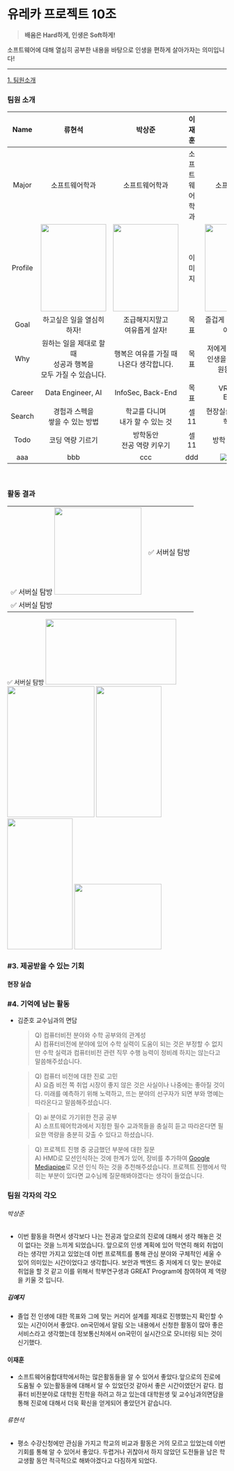 # 유레카 프로젝트 10조

> **배움은 Hard하게, 인생은 Soft하게!**

소프트웨어에 대해 열심히 공부한 내용을 바탕으로 인생을 편하게 살아가자는 의미입니다!


<hr>

[1. 팀원소개](#팀원-소개)


### 팀원 소개

|Name|류현석|박상준|이재훈|김예지|
|:---:|:---:|:---:|:---:|:---:|
|Major|소프트웨어학과|소프트웨어학과|소프트웨어학과|소프트웨어학과|
|Profile|<img width="150px" height="200px" src="https://github.com/user-attachments/assets/7cd711ea-78e8-4805-a924-126fe7067c34">|<img width="150px" height="200px" src="https://github.com/user-attachments/assets/0d48fc85-ff96-40e5-9596-697f05f658c8">|이미지|<img width="150px" height="200px" src="https://github.com/user-attachments/assets/73ce1083-9743-43b5-b3b9-113f95fb5ba7">|
|Goal|하고싶은 일을 열심히 하자!|조급해지지말고<br>여유롭게 살자!|목표|즐겁게 살자! 그리고 많이 배우자!|
|Why|원하는 일을 제대로 할 때<br>성공과 행복을<br>모두 가질 수 있습니다.|행복은 여유를 가질 때 <br>나온다 생각합니다.|목표|저에게 성장과 재미는<br>인생을 살아가게 하는<br>원동력입니다.|
|Career|Data Engineer, AI|InfoSec, Back-End|목표|VR, AI, Data Engineer|
|Search|경험과 스펙을<br>쌓을 수 있는 방법|학교를 다니며<br>내가 할 수 있는 것|셀11|현장실습 프로그램, 방학 중 특강|
|Todo|코딩 역량 기르기|방학동안<br>전공 역량 키우기|셀11|방학 중 취업 특강|
|aaa|bbb|ccc|ddd|<img src="https://img.shields.io/badge/Unity-FFFFFF?style=for-the-badge&logo=Unity&logoColor=black"><img src="https://img.shields.io/badge/Meta-0467DF?style=for-the-badge&logo=Meta&logoColor=white"><img src="https://img.shields.io/badge/amazonwebservices-232F3E?style=for-the-badge&logo=amazonwebservices&logoColor=white"><img src="https://img.shields.io/badge/TensorFlow-FF6F00?style=for-the-badge&logo=TensorFlow&logoColor=white"><img src="https://img.shields.io/badge/Python-3776AB?style=for-the-badge&logo=Python&logoColor=white">|

<br>

### 활동 결과

<table style="border:0 solid;">
<tr>
<td>
✅ 서버실 탐방

<img width="200px" src="https://github.com/user-attachments/assets/cb71ac55-3610-482f-98d3-24e1cc9eb363">
</td>
<td>
✅ 서버실 탐방
</td>
</tr>
<tr>
<td>
✅ 서버실 탐방
</td>
</tr>
</table>
✅ 서버실 탐방
<img width="300px" height="150px" src="https://github.com/user-attachments/assets/75ed08b4-ac6a-4ed2-8a40-60eb76ba8b1b">
<img width="200px" height="300px" src="https://github.com/user-attachments/assets/4a0b4ffc-545b-402b-83e8-16cf250904ba">
<img width="150px" height="300px" src="https://github.com/user-attachments/assets/0ced5a79-c30a-4b43-9022-4ac873de1f50">
<img width="150px" height="300px" src="https://github.com/user-attachments/assets/e04b32f6-07e4-4fb0-8629-29649d0e4090">
<img width="200px" height="150px" src="https://github.com/user-attachments/assets/69a9f31a-d5e2-40ef-bf3f-2f9b03c581f7">


### #3. 제공받을 수 있는 기회
#### 현장 실습

### #4. 기억에 남는 활동
- 김준호 교수님과의 면담
    > Q) 컴퓨터비전 분야와 수학 공부와의 관계성<br>
    > A) 컴퓨터비전에 분야에 있어 수학 실력이 도움이 되는 것은 부정할 수 없지만 수학 실력과 컴퓨터비전 관련 직무 수행 능력이 정비례 하지는 않는다고 말씀해주셨습니다. 

    > Q) 컴퓨터 비전에 대한 진로 고민<br>
    > A) 요즘 비전 쪽 취업 시장이 좋지 않은 것은 사실이나 나중에는 좋아질 것이다. 미래를 예측하기 위해 노력하고, 뜨는 분야의 선구자가 되면 부와 명예는 따라온다고 말씀해주셨습니다.

    > Q) ai 분야로 가기위한 전공 공부<br>
    > A) 소프트웨어학과에서 지정한 필수 교과목들을 충실히 듣고 따라온다면 필요한 역량을 충분히 갖출 수 있다고 하셨습니다.

    > Q) 프로젝트 진행 중 궁금했던 부분에 대한 질문<br>
    > A) HMD로 모션인식하는 것에 한계가 있어, 장비를 추가하여 [Google Mediapipe](https://ai.google.dev/edge/mediapipe/solutions/guide?hl=ko)로 모션 인식 하는 것을 추천해주셨습니다. 프로젝트 진행에서 막히는 부분이 있다면 교수님께 질문해봐야겠다는 생각이 들었습니다.

### 팀원 각자의 각오
###### 박상준
  - 이번 활동을 하면서 생각보다 나는 전공과 앞으로의 진로에 대해서 생각 해놓은 것이 없다는 것을 느끼게 되었습니다. 앞으로의 인생 계획에 있어 막연히 해외 취업이라는 생각만 가지고 있었는데 이번 프로젝트를 통해 관심 분야와 구체적인 세울 수 있어 의미있는 시간이었다고 생각합니다. 보안과 백엔드 중 저에게 더 맞는 분야로 취업을 할 것 같고 이를 위해서 학부연구생과 GREAT Program에 참여하여 제 역량을 키울 것 입니다.
##### 김예지
  - 졸업 전 인생에 대한 목표와 그에 맞는 커리어 설계를 제대로 진행했는지 확인할 수 있는 시간이어서 좋았다. on국민에서 알림 오는 내용에서 신청한 활동이 많아 좋은 서비스라고 생각했는데 정보통신처에서 on국민이 실시간으로 모니터링 되는 것이 신기했다.
#### 이재훈
  - 소프트웨어융합대학에서하는 많은활동들을 알 수 있어서 좋았다.앞으로의 진로에 도움될 수 있는활동을에 대해서 알 수 있었던것 같아서 좋은 시간이였던거 같다. 컴퓨터 비전분야로 대학원 진학을 하려고 하고 있는데 대학원생 및 교수님과의면담을 통해 진로에 대해서 더욱 확신을 얻게되어 좋았던거 같습니다.
###### 류현석
  - 평소 수강신청에만 관심을 가지고 학교의 비교과 활동은 거의 모르고 있었는데 이번 기회를 통해 알 수 있어서 좋았다.
두렵거나 귀찮아서 하지 않았던 도전들을 남은 학교생활 동안 적극적으로 해봐야겠다고 다짐하게 되었다.

